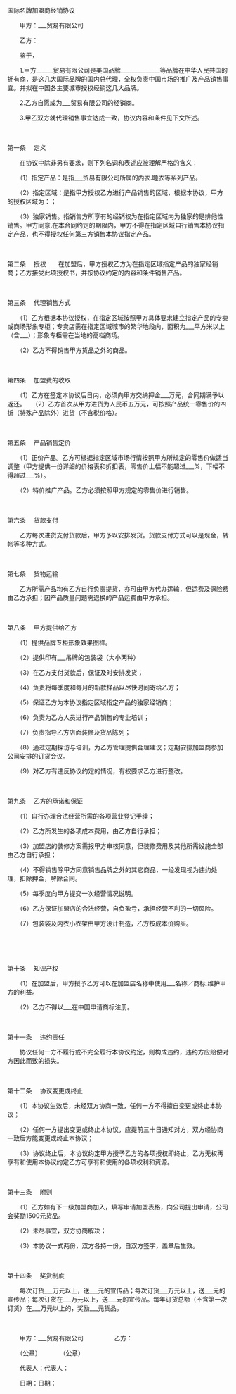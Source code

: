 



国际名牌加盟商经销协议



 

　　甲方：___贸易有限公司

　　乙方：　

　　鉴于，

　　1.甲方______贸易有限公司是美国品牌______________等品牌在中华人民共国的拥有商，是这几大国际品牌的国内总代理，全权负责中国市场的推广及产品销售事宜。并拟在中国各主要城市授权经销这几大品牌。

　　2.乙方自愿成为___贸易有限公司的经销商。

　　3.甲乙双方就代理销售事宜达成一致，协议内容和条件见下文所述。

　　

第一条
　定义

　　在协议中除非另有要求，则下列名词和表述应被理解严格的含义：

　　（1）指定产品：是指___贸易有限公司所属的内衣.睡衣等系列产品。

　　（2）指定区域：是指甲方授权乙方进行产品销售的区域，根据本协议，甲方的授权区域为：；

　　（3）独家销售。指销售方所享有的经销权为在指定区域内为独家的是排他性销售。甲方同意.在本合同约定的期限内，甲方不得在指定区域自行销售本协议指定产品，也不得授权任何第三方销售本协议指定产品。

　　

第二条
　授权　　在加盟后，甲方授权乙方为在指定区域指定产品的独家经销商；乙方接受此项授权书，并按协议约定的内容和条件销售产品。

　　

第三条
　代理销售方式

　　（1）乙方根据本协议授权，在指定区域按照甲方具体要求建立指定产品的专卖或商场形象专柜；专卖店需在指定区域城市的繁华地段内，面积为___平方米以上（含___）；形象专柜需在当地的高档商场。

　　（2）乙方不得销售甲方货品之外的商品。

　　

第四条
　加盟费的收取

　　（1）乙方在签定本协议后日内，必须向甲方交纳押金___万元，合同期满予以返还。　　（2）乙方首次从甲方进货为人民币五万元，可按照产品统一零售价的四折（特殊产品除外）进货（不含税价格）。

　　

第五条
　产品销售定价

　　（1）正价产品。乙方可根据指定区域市场行情按照甲方所规定的零售价做适当调整（甲方提供一份详细的价格表和折扣表，零售价上幅不能超过___%，下幅不得超过___%）。

　　（2）特价推广产品。乙方必须按照甲方规定的零售价进行销售。

　　

第六条
　货款支付

　　乙方每次进货支付货款后，甲方予以安排发货。货款支付方式可以是现金，转帐等多种方式。

　　

第七条
　货物运输

　　乙方所需产品均有乙方自行负责提货，亦可由甲方代办运输，但运费及保险费由乙方承担；因产品质量问题需退换的产品运费由甲方承担。

　　

第八条
　甲方提供给乙方

　　（1）提供品牌专柜形象效果图样。

　　（2）提供印有___吊牌的包装袋（大小两种）

　　（3）在乙方支付货款后，保证及时安排发货；

　　（4）负责将每季度和每月的新款样品以尽快时间寄给乙方；

　　（5）保证乙方为本协议指定区域指定产品的独家经销商；

　　（6）负责为乙方人员进行产品销售的专业培训；

　　（7）负责指导乙方店面装修及货品陈列；

　　（8）通过定期探访与培训，为乙方管理提供合理建议；定期安排加盟商参加公司安排的订货会议。

　　（9）对乙方有违反协议约定的情况，有权要求乙方进行整改。

　　

第九条
　乙方的承诺和保证

　　（1）自行办理合法经营所需的各项营业登记手续；

　　（2）乙方所发生的各项成本费用，由乙方自行承担；

　　（3）加盟店的装修方案需报甲方审核同意，但装修费用及其他所需设施全部由乙方自行承担；

　　（4）不得销售除甲方同意销售品牌之外的其它商品，一经发现视为违约处理，扣除押金，解除合同。

　　（5）每季度向甲方提交一次经营情况说明。

　　（6）乙方保证加盟店的合法经营，自负盈亏，承担经营不利的一切风险。

　　（7）包装袋及内衣小衣架由甲方设计制造，乙方按成本价购买。

　　

　　

第十条
　知识产权

　　（1）在加盟后，甲方授予乙方可以在加盟店名称中使用___名称／商标.维护甲方的利益。

　　（2）乙方不得以___在中国申请商标注册。

　　

第十一条
　违约责任

　　协议任何一方不履行或不完全履行本协议约定，则构成违约，违约方应赔偿对方因此而致的损失。

　　

第十二条
　协议变更或终止

　　（1）本协议生效后，未经双方协商一致，任何一方不得擅自变更或终止本协议；

　　（2）任何一方提出变更或终止本协议，应提前三十日通知对方，双方经协商一致后方能变更或终止本协议；

　　（3）协议终止后，本协议约定甲方授予乙方的各项授权即终止，乙方无权再享有和使用本协议约定乙方可享有和使用的各项权利和资源。

　　

第十三条
　附则

　　（1）乙方如有下一级加盟商加入，填写申请加盟表格，向公司提出申请，公司会奖励1500元货品。

　　（2）未尽事宜，双方协商解决；

　　（3）本协议一式两份，双方各持一份，自双方签字，盖章后生效。

　　

第十四条
　奖赏制度

　　每次订货___万元以上，送___元的宣传品；每次订货___万元以上，送___元的宣传品；每次订货在___万元以上，送___元的宣传品。每年订货总额（不含第一次订货）在___万元以上的，奖励___元货品。

　　　　

　　甲方：___贸易有限公司　　　　　乙方：

　　（公章）　　　　（公章）

　　代表人：代表人：

　　日期：日期：

　　